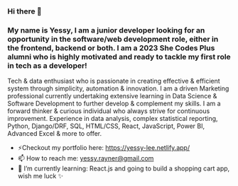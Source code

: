 ### Hi there 👋
### My name is Yessy, I am a junior developer looking for an opportunity in the software/web development role, either in the frontend, backend or both. I am a 2023 She Codes Plus alumni who is highly motivated and ready to tackle my first role in tech as a developer!

Tech & data enthusiast who is passionate in creating effective & efficient system through simplicity, automation & innovation. I am a driven Marketing professional currently undertaking extensive learning in Data Science & Software Development to further develop & complement my skills. I am a forward thinker & curious individual who always strive for continuous improvement. Experience in data analysis, complex statistical reporting, Python, Django/DRF, SQL, HTML/CSS, React, JavaScript, Power BI, Advanced Excel & more to offer.

- ⚡Checkout my portfolio here: https://yessy-lee.netlify.app/
- 📫 How to reach me: yessy.rayner@gmail.com
- 🌱 I’m currently learning: React.js and going to build a shopping cart app, wish me luck ✨

<!--
**YessyLee/YessyLee** is a ✨ _special_ ✨ repository because its `README.md` (this file) appears on your GitHub profile.

Here are some ideas to get you started:

- 🔭 I’m currently working on ...
- 🌱 I’m currently learning ...
- 👯 I’m looking to collaborate on ...
- 🤔 I’m looking for help with ...
- 💬 Ask me about ...
- 📫 How to reach me: ...
- 😄 Pronouns: ...
- ⚡ Fun fact: ...
-->
